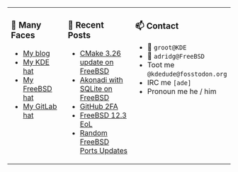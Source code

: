 
<table><tr>
  
<td valign="top" width="30%">
  
### 🙋 Many Faces

- [My blog](https://euroquis.nl/bobulate/)
- [My KDE hat](https://invent.kde.org/adridg)
- [My FreeBSD hat](https://wiki.freebsd.org/AdriaanDeGroot)
- [My GitLab hat](https://gitlab.com/adriaandegroot)
</td>

<td valign="top" width="40%">
  
### 💬 Recent Posts

<!-- BLOG-POST-LIST:START -->
- [CMake 3.26 update on FreeBSD](https://euroquis.nl//freebsd/2023/04/25/cmake.html)
- [Akonadi with SQLite on FreeBSD](https://euroquis.nl//freebsd/2023/04/24/akonadi.html)
- [GitHub 2FA](https://euroquis.nl//blabla/2023/03/21/github.html)
- [FreeBSD 12.3 EoL](https://euroquis.nl//freebsd/2023/03/12/freebsd.html)
- [Random FreeBSD Ports Updates](https://euroquis.nl//freebsd/2023/02/19/ports.html)
<!-- BLOG-POST-LIST:END -->
</td>

<td valign="top" width="30%">
  
### 📫 Contact

- 📧 `groot@KDE`
- 📧 `adridg@FreeBSD`
- Toot me `@kdedude@fosstodon.org`
- IRC me `[ade]`
- Pronoun me he / him
</td>

</tr></table>
